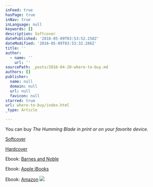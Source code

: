 ```yaml
---
inFeed: true
hasPage: true
inNav: true
inLanguage: null
keywords: []
description: Softcover
datePublished: '2016-05-09T03:53:52.258Z'
dateModified: '2016-05-09T03:53:32.286Z'
title: ''
author:
  - name: ''
    url: ''
sourcePath: _posts/2016-04-20-where-to-buy.md
authors: []
publisher:
  name: null
  domain: null
  url: null
  favicon: null
starred: true
url: where-to-buy/index.html
_type: Article

---
```

You can buy _The Humming Blade _in print or on your favorite device.__

[Softcover][0]

[Hardcover][1]

Ebook: [Barnes and Noble][2]

Ebook: [Apple iBooks][3]

Ebook: [Amazon][4]
![](https://the-grid-user-content.s3-us-west-2.amazonaws.com/69ccaefd-8970-4d40-b075-df2a040e1ba8.jpg)

[0]: http://www.lulu.com/shop/christopher-clark/the-humming-blade/paperback/product-22597138.html
[1]: http://www.lulu.com/shop/christopher-clark/the-humming-blade/hardcover/product-22597942.html
[2]: http://www.barnesandnoble.com/w/the-humming-blade-christopher-clark/1123611082?ean=9781483447162
[3]: https://itunes.apple.com/us/book/the-humming-blade/id1093916932?mt=11
[4]: http://www.amazon.com/Humming-Blade-Christopher-Clark-ebook/dp/B01D95D6KI/ref=sr_1_1?ie=UTF8&qid=1461122849&sr=8-1&keywords=the+humming+blade